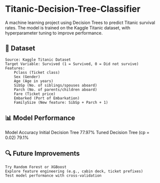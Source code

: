 # Titanic-Decision-Tree-Classifier

A machine learning project using Decision Trees to predict Titanic survival rates. The model is trained on the Kaggle Titanic dataset, with hyperparameter tuning to improve performance.


## 📜 Dataset

    Source: Kaggle Titanic Dataset
    Target Variable: Survived (1 = Survived, 0 = Did not survive)
    Features:
        Pclass (Ticket class)
        Sex (Gender)
        Age (Age in years)
        SibSp (No. of siblings/spouses aboard)
        Parch (No. of parents/children aboard)
        Fare (Ticket price)
        Embarked (Port of Embarkation)
        FamilySize (New feature: SibSp + Parch + 1)

## 📊 Model Performance
Model	Accuracy
Initial Decision Tree	77.97%
Tuned Decision Tree (cp = 0.02)	79.1%


##  🔍 Future Improvements

    Try Random Forest or XGBoost
    Explore feature engineering (e.g., cabin deck, ticket prefixes)
    Test model performance with cross-validation
